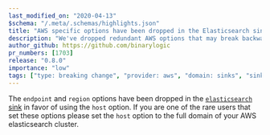 ```yaml
---
last_modified_on: "2020-04-13"
$schema: "/.meta/.schemas/highlights.json"
title: "AWS specific options have been dropped in the Elasticsearch sink"
description: "We've dropped redundant AWS options that may break backward compatibility"
author_github: https://github.com/binarylogic
pr_numbers: [1703]
release: "0.8.0"
importance: "low"
tags: ["type: breaking change", "provider: aws", "domain: sinks", "sink: elasticsearch"]
---
```


The `endpoint` and `region` options have been dropped in the [`elasticsearch`
sink][docs.sinks.elasticsearch] in favor of using the `host` option. If you
are one of the rare users that set these options please set the `host` option
to the full domain of your AWS elasticsearch cluster.


[docs.sinks.elasticsearch]: /docs/reference/sinks/elasticsearch/
